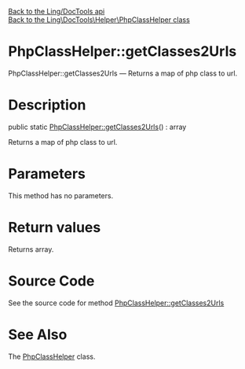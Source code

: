[Back to the Ling/DocTools api](https://github.com/lingtalfi/DocTools/blob/master/doc/api/Ling/DocTools.md)<br>
[Back to the Ling\DocTools\Helper\PhpClassHelper class](https://github.com/lingtalfi/DocTools/blob/master/doc/api/Ling/DocTools/Helper/PhpClassHelper.md)


PhpClassHelper::getClasses2Urls
================



PhpClassHelper::getClasses2Urls — Returns a map of php class to url.




Description
================


public static [PhpClassHelper::getClasses2Urls](https://github.com/lingtalfi/DocTools/blob/master/doc/api/Ling/DocTools/Helper/PhpClassHelper/getClasses2Urls.md)() : array




Returns a map of php class to url.




Parameters
================

This method has no parameters.


Return values
================

Returns array.








Source Code
===========
See the source code for method [PhpClassHelper::getClasses2Urls](https://github.com/lingtalfi/DocTools/blob/master/Helper/PhpClassHelper.php#L24-L54)


See Also
================

The [PhpClassHelper](https://github.com/lingtalfi/DocTools/blob/master/doc/api/Ling/DocTools/Helper/PhpClassHelper.md) class.



